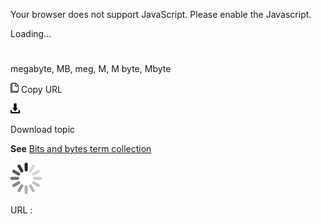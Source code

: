 Your browser does not support JavaScript. Please enable the Javascript.

Loading...

# 

megabyte, MB, meg, M, M byte, Mbyte

![Copy URL](media/megabyte/Copy.png)
Copy URL

![Download](media/megabyte/Download.png)

Download topic

**See** [Bits and bytes term collection](https://worldready.cloudapp.net/Styleguide/Read?id=2700&topicid=26920)

![In progress](media/megabyte/activity-large.gif)

URL :
